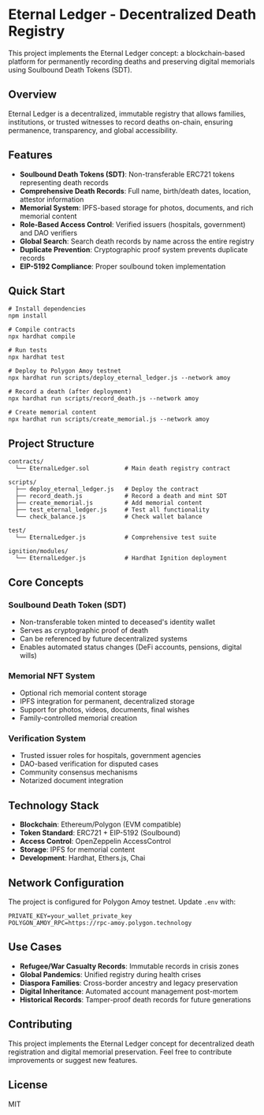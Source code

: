 # Eternal Ledger - Decentralized Death Registry

This project implements the Eternal Ledger concept: a blockchain-based platform for permanently recording deaths and preserving digital memorials using Soulbound Death Tokens (SDT).

## Overview

Eternal Ledger is a decentralized, immutable registry that allows families, institutions, or trusted witnesses to record deaths on-chain, ensuring permanence, transparency, and global accessibility.

## Features

- **Soulbound Death Tokens (SDT)**: Non-transferable ERC721 tokens representing death records
- **Comprehensive Death Records**: Full name, birth/death dates, location, attestor information
- **Memorial System**: IPFS-based storage for photos, documents, and rich memorial content
- **Role-Based Access Control**: Verified issuers (hospitals, government) and DAO verifiers
- **Global Search**: Search death records by name across the entire registry
- **Duplicate Prevention**: Cryptographic proof system prevents duplicate records
- **EIP-5192 Compliance**: Proper soulbound token implementation

## Quick Start

```shell
# Install dependencies
npm install

# Compile contracts
npx hardhat compile

# Run tests
npx hardhat test

# Deploy to Polygon Amoy testnet
npx hardhat run scripts/deploy_eternal_ledger.js --network amoy

# Record a death (after deployment)
npx hardhat run scripts/record_death.js --network amoy

# Create memorial content
npx hardhat run scripts/create_memorial.js --network amoy
```

## Project Structure

```
contracts/
  └── EternalLedger.sol          # Main death registry contract

scripts/
  ├── deploy_eternal_ledger.js   # Deploy the contract
  ├── record_death.js            # Record a death and mint SDT
  ├── create_memorial.js         # Add memorial content
  ├── test_eternal_ledger.js     # Test all functionality
  └── check_balance.js           # Check wallet balance

test/
  └── EternalLedger.js           # Comprehensive test suite

ignition/modules/
  └── EternalLedger.js           # Hardhat Ignition deployment
```

## Core Concepts

### Soulbound Death Token (SDT)
- Non-transferable token minted to deceased's identity wallet
- Serves as cryptographic proof of death
- Can be referenced by future decentralized systems
- Enables automated status changes (DeFi accounts, pensions, digital wills)

### Memorial NFT System
- Optional rich memorial content storage
- IPFS integration for permanent, decentralized storage
- Support for photos, videos, documents, final wishes
- Family-controlled memorial creation

### Verification System
- Trusted issuer roles for hospitals, government agencies
- DAO-based verification for disputed cases
- Community consensus mechanisms
- Notarized document integration

## Technology Stack

- **Blockchain**: Ethereum/Polygon (EVM compatible)
- **Token Standard**: ERC721 + EIP-5192 (Soulbound)
- **Access Control**: OpenZeppelin AccessControl
- **Storage**: IPFS for memorial content
- **Development**: Hardhat, Ethers.js, Chai

## Network Configuration

The project is configured for Polygon Amoy testnet. Update `.env` with:

```
PRIVATE_KEY=your_wallet_private_key
POLYGON_AMOY_RPC=https://rpc-amoy.polygon.technology
```

## Use Cases

- **Refugee/War Casualty Records**: Immutable records in crisis zones
- **Global Pandemics**: Unified registry during health crises  
- **Diaspora Families**: Cross-border ancestry and legacy preservation
- **Digital Inheritance**: Automated account management post-mortem
- **Historical Records**: Tamper-proof death records for future generations

## Contributing

This project implements the Eternal Ledger concept for decentralized death registration and digital memorial preservation. Feel free to contribute improvements or suggest new features.

## License

MIT
